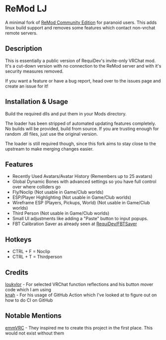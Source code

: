 # ReMod LJ

A minimal fork of [ReMod Community Edition](https://github.com/RequiDev/ReModCE) for paranoid users.
This adds linux build support and removes some features which contact non-vrchat remote servers.

## Description

This is essentially a public version of RequiDev's invite-only VRChat mod. It's a cut-down version with no connection to the ReMod server and with it's security measures removed.  

If you want a feature or have a bug report, head over to the issues page and create an issue for it!

## Installation & Usage

Build the required dlls and put them in your Mods directory.  

The loader has been stripped of automated updating features completely.
No builds will be provided, build from source.
If you are trusting enough for random .dll files, just use the original version.

The loader is still required though, since this fork aims to stay close to the upstream to make merging changes easier.

## Features

* Recently Used Avatars/Avatar History (Remembers up to 25 avatars)
* Global Dynamic Bones with advanced settings so you have full control over where colliders go
* Fly/Noclip (Not usable in Game/Club worlds)
* ESP/Player Highlighting (Not usable in Game/Club worlds)
* Wireframe ESP (Players, Pickups, World) (Not usable in Game/Club worlds)
* Third Person (Not usable in Game/Club worlds)
* Small UI adjustments like adding a "Paste" button to input popups.
* FBT Calibration Saver as already seen at [RequiDev/FBTSaver](https://github.com/RequiDev/FBTSaver)

## Hotkeys

* CTRL + F = Noclip
* CTRL + T = Thirdperson

## Credits

[loukylor](https://github.com/loukylor) - For selected VRChat function reflections and his button mover code which I am using  
[knah](https://github.com/knah) - For his usage of GitHub Action which I've looked at to figure out on how to do CI on GitHub

## Notable Mentions

[emmVRC](https://github.com/emmVRC) - They inspired me to create this project in the first place. This would not exist without them  
